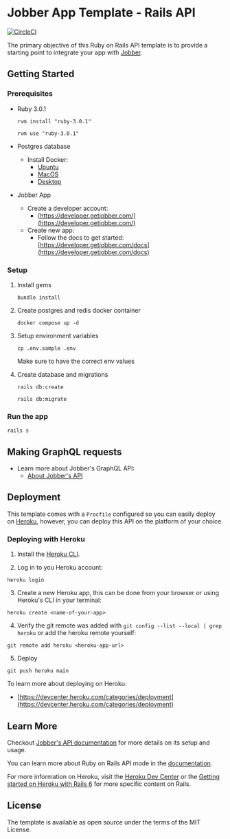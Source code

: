 # Jobber App Template - Rails API

[![CircleCI](https://circleci.com/gh/GetJobber/Jobber-AppTemplate-RailsAPI/tree/main.svg?style=svg&circle-token=6b380bcc34004fc33fd7d0a8041ef80e20fe522d)](https://circleci.com/gh/GetJobber/Jobber-AppTemplate-RailsAPI/tree/main)

The primary objective of this Ruby on Rails API template is to provide a starting point to integrate your app with [Jobber](https://getjobber.com).

## Getting Started

### Prerequisites

- Ruby 3.0.1

  `rvm install "ruby-3.0.1"`

  `rvm use "ruby-3.0.1"`

- Postgres database

  - Install Docker:
    - [Ubuntu](https://docs.docker.com/engine/install/ubuntu/)
    - [MacOS](https://docs.docker.com/desktop/mac/install/)
    - [Desktop](https://docs.docker.com/desktop/windows/install/)

- Jobber App
  - Create a developer account:
    - [https://developer.getjobber.com/](https://developer.getjobber.com/)
  - Create new app:
    - Follow the docs to get started: [https://developer.getjobber.com/docs](https://developer.getjobber.com/docs)

### Setup

1. Install gems

   `bundle install`

2. Create postgres and redis docker container

   `docker compose up -d`

3. Setup environment variables

   `cp .env.sample .env`

   Make sure to have the correct env values

4. Create database and migrations

   `rails db:create`

   `rails db:migrate`

### Run the app

`rails s`

## Making GraphQL requests

- Learn more about Jobber's GraphQL API:
  - [About Jobber's API](https://developer.getjobber.com/docs/#about-jobbers-api)

## Deployment

This template comes with a `Procfile` configured so you can easily deploy on [Heroku](https://heroku.com), however, you can deploy this API on the platform of your choice.

### Deploying with Heroku

1. Install the [Heroku CLI](https://devcenter.heroku.com/articles/heroku-cli#install-the-heroku-cli).

2. Log in to you Heroku account:

`heroku login`

3. Create a new Heroku app, this can be done from your browser or using Heroku's CLI in your terminal:

`heroku create <name-of-your-app>`

4. Verify the git remote was added with `git config --list --local | grep heroku` or add the heroku remote yourself:

`git remote add heroku <heroku-app-url>`

5. Deploy

`git push heroku main`

To learn more about deploying on Heroku:

- [https://devcenter.heroku.com/categories/deployment](https://devcenter.heroku.com/categories/deployment)

## Learn More

Checkout [Jobber's API documentation](https://developer.getjobber.com/docs/) for more details on its setup and usage.

You can learn more about Ruby on Rails API mode in the [documentation](https://guides.rubyonrails.org/api_app.html).

For more information on Heroku, visit the [Heroku Dev Center](https://devcenter.heroku.com/) or the [Getting started on Heroku with Rails 6](https://devcenter.heroku.com/articles/getting-started-with-rails6) for more specific content on Rails.

## License

The template is available as open source under the terms of the MIT License.
